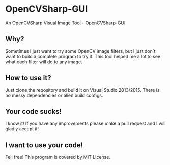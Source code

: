 # OpenCVSharp-GUI
An OpenCVSharp Visual Image Tool - OpenCVSharp-GUI

## Why?
Sometimes I just want to try some OpenCV image filters, but I just don´t want to build a complete program to try it. This tool helped me a lot to see what each filter will do to any image.

## How to use it?
Just clone the repository and build it on Visual Studio 2013/2015. There is no messy dependencies or alien build configs.

## Your code sucks!
I know it! If you have any improvements please make a pull request and I will gladly accept it!

## I want to use your code!
Fell free! This program is covered by MIT License.
